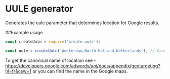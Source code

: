 # UULE generator
Generates the uule parameter that determines location for Google results.

##Example usage
```javascript
const createUule = require('create-uule');

const uule = createUule('Amsterdam,North Holland,Netherlands'); // Canonical name of the location
```
To get the canonical name of location see - https://developers.google.com/adwords/api/docs/appendix/geotargeting?hl=fr&csw=1
or you can find the name in the Google maps.